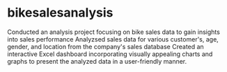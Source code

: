 # bikesalesanalysis
Conducted an analysis project focusing on bike sales data to gain insights into sales performance Analyzsed sales data for various customer's, age, gender, and location from the company's sales  database     Created an  interactive Excel dashboard incorporating visually appealing charts and graphs to present the analyzed data in a user-friendly manner.
